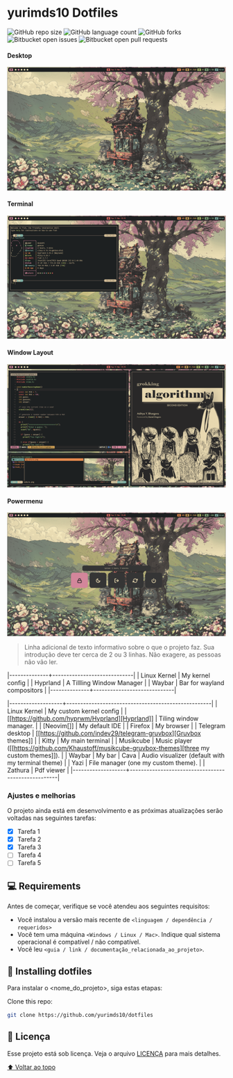 # yurimds10 Dotfiles

<!---Esses são exemplos. Veja https://shields.io para outras pessoas ou para personalizar este conjunto de escudos. Você pode querer incluir dependências, status do projeto e informações de licença aqui--->

![GitHub repo size](https://img.shields.io/github/repo-size/yurimds10/dotfiles?style=for-the-badge)
![GitHub language count](https://img.shields.io/github/languages/count/yurimds10/dotfiles?style=for-the-badge)
![GitHub forks](https://img.shields.io/github/forks/yurimds10/dotfiles?style=for-the-badge)
![Bitbucket open issues](https://img.shields.io/bitbucket/issues/yurimds10/dotfiles?style=for-the-badge)
![Bitbucket open pull requests](https://img.shields.io/bitbucket/pr-raw/yurimds10/dotfiles?style=for-the-badge)

#### Desktop
<img src="./screenshots/desktop.png" alt="desktop">

#### Terminal
<img src="./screenshots/terminal.png" alt="terminal">

#### Window Layout
<img src="./screenshots/WM.png" alt="Hyprland">

#### Powermenu
<img src="./screenshots/powermenu.png" alt="powermenu">


> Linha adicional de texto informativo sobre o que o projeto faz. Sua introdução deve ter cerca de 2 ou 3 linhas. Não exagere, as pessoas não vão ler.

|--------------+-----------------------------|
| Linux Kernel | My kernel config            |
| Hyprland     | A Tillling Window Manager   |
| Waybar       | Bar for wayland compositors |
|--------------+-----------------------------|


|-------------------+----------------------------------------------------|
| Linux Kernel      | My custom kernel config                            |
| [[https://github.com/hyprwm/Hyprland][Hyprland]]          | Tiling window manager.                             |
| [Neovim[]]          | My default IDE                                     |
| Firefox           | My browser                                |
| Telegram desktop  | [[https://github.com/indev29/telegram-gruvbox][Gruvbox themes]]                                     |
| Kitty             | My main terminal                                  |
| Musikcube         | Music player ([[https://github.com/Khaustoff/musikcube-gruvbox-themes][three my custom themes]]).             |
| Waybar            | My bar
| Cava              | Audio visualizer (default with my terminal theme)  |
| Yazi              | File manager (one my custom theme).                |
| Zathura           | Pdf viewer                                         |
|-------------------+----------------------------------------------------|


### Ajustes e melhorias

O projeto ainda está em desenvolvimento e as próximas atualizações serão voltadas nas seguintes tarefas:

- [x] Tarefa 1
- [x] Tarefa 2
- [x] Tarefa 3
- [ ] Tarefa 4
- [ ] Tarefa 5

## 💻 Requirements

Antes de começar, verifique se você atendeu aos seguintes requisitos:
<!---Estes são apenas requisitos de exemplo. Adicionar, duplicar ou remover conforme necessário--->
* Você instalou a versão mais recente de `<linguagem / dependência / requeridos>`
* Você tem uma máquina `<Windows / Linux / Mac>`. Indique qual sistema operacional é compatível / não compatível.
* Você leu `<guia / link / documentação_relacionada_ao_projeto>`.

## 🚀 Installing dotfiles

Para instalar o <nome_do_projeto>, siga estas etapas:

Clone this repo:
```bash
git clone https://github.com/yurimds10/dotfiles
```

## 📝 Licença

Esse projeto está sob licença. Veja o arquivo [LICENÇA](LICENSE.md) para mais detalhes.

[⬆ Voltar ao topo](#nome-do-projeto)
